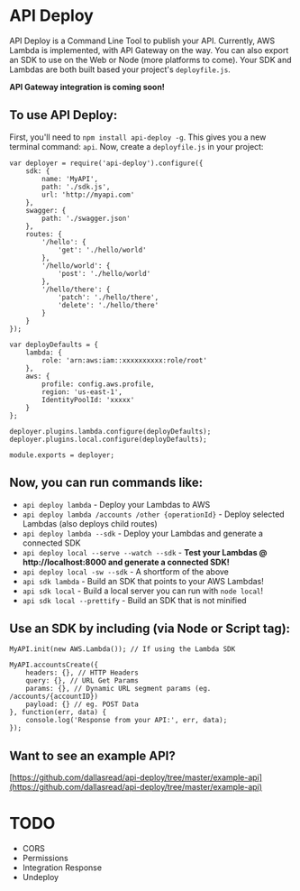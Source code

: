 # API Deploy

API Deploy is a Command Line Tool to publish your API. Currently, AWS Lambda is implemented, with API Gateway on the way. You can also export an SDK to use on the Web or Node (more platforms to come). Your SDK and Lambdas are both built based your project's `deployfile.js`.

**API Gateway integration is coming soon!**

## To use API Deploy:

First, you'll need to `npm install api-deploy -g`. This gives you a new terminal command: `api`. Now, create a `deployfile.js` in your project:

```
var deployer = require('api-deploy').configure({
    sdk: {
        name: 'MyAPI',
        path: './sdk.js',
        url: 'http://myapi.com'
    },
    swagger: {
        path: './swagger.json'
    },
    routes: {
        '/hello': {
            'get': './hello/world'
        },
        '/hello/world': {
            'post': './hello/world'
        },
        '/hello/there': {
            'patch': './hello/there',
            'delete': './hello/there'
        }
    }
});

var deployDefaults = {
    lambda: {
        role: 'arn:aws:iam::xxxxxxxxxx:role/root'
    },
    aws: {
        profile: config.aws.profile,
        region: 'us-east-1',
        IdentityPoolId: 'xxxxx'
    }
};

deployer.plugins.lambda.configure(deployDefaults);
deployer.plugins.local.configure(deployDefaults);

module.exports = deployer;
```

## Now, you can run commands like:

- `api deploy lambda` - Deploy your Lambdas to AWS
- `api deploy lambda /accounts /other {operationId}` - Deploy selected Lambdas (also deploys child routes)
- `api deploy lambda --sdk` - Deploy your Lambdas and generate a connected SDK
- `api deploy local --serve --watch --sdk` - **Test your Lambdas @ http://localhost:8000 and generate a connected SDK!**
- `api deploy local -sw --sdk` - A shortform of the above
- `api sdk lambda` - Build an SDK that points to your AWS Lambdas!
- `api sdk local` - Build a local server you can run with `node local`!
- `api sdk local --prettify` - Build an SDK that is not minified

## Use an SDK by including (via Node or Script tag):

```
MyAPI.init(new AWS.Lambda()); // If using the Lambda SDK

MyAPI.accountsCreate({
    headers: {}, // HTTP Headers
    query: {}, // URL Get Params
    params: {}, // Dynamic URL segment params (eg. /accounts/{accountID})
    payload: {} // eg. POST Data
}, function(err, data) {
    console.log('Response from your API:', err, data);
});
```

## Want to see an example API?

[https://github.com/dallasread/api-deploy/tree/master/example-api](https://github.com/dallasread/api-deploy/tree/master/example-api)

# TODO
- CORS
- Permissions
- Integration Response
- Undeploy
